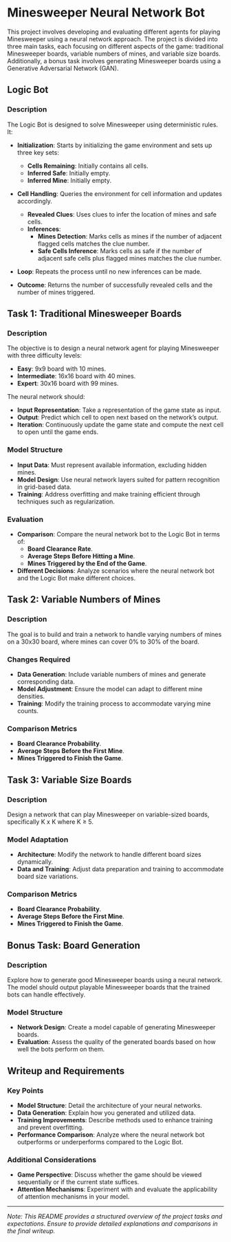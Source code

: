 # Minesweeper Neural Network Bot
This project involves developing and evaluating different agents for playing Minesweeper using a neural network approach. The project is divided into three main tasks, each focusing on different aspects of the game: traditional Minesweeper boards, variable numbers of mines, and variable size boards. Additionally, a bonus task involves generating Minesweeper boards using a Generative Adversarial Network (GAN).
## Logic Bot

### Description
The Logic Bot is designed to solve Minesweeper using deterministic rules. It:

- **Initialization**: Starts by initializing the game environment and sets up three key sets:
  - **Cells Remaining**: Initially contains all cells.
  - **Inferred Safe**: Initially empty.
  - **Inferred Mine**: Initially empty.

- **Cell Handling**: Queries the environment for cell information and updates accordingly.
  - **Revealed Clues**: Uses clues to infer the location of mines and safe cells.
  - **Inferences**:
    - **Mines Detection**: Marks cells as mines if the number of adjacent flagged cells matches the clue number.
    - **Safe Cells Inference**: Marks cells as safe if the number of adjacent safe cells plus flagged mines matches the clue number.

- **Loop**: Repeats the process until no new inferences can be made.

- **Outcome**: Returns the number of successfully revealed cells and the number of mines triggered.

## Task 1: Traditional Minesweeper Boards

### Description
The objective is to design a neural network agent for playing Minesweeper with three difficulty levels:

- **Easy**: 9x9 board with 10 mines.
- **Intermediate**: 16x16 board with 40 mines.
- **Expert**: 30x16 board with 99 mines.

The neural network should:
- **Input Representation**: Take a representation of the game state as input.
- **Output**: Predict which cell to open next based on the network’s output.
- **Iteration**: Continuously update the game state and compute the next cell to open until the game ends.

### Model Structure
- **Input Data**: Must represent available information, excluding hidden mines.
- **Model Design**: Use neural network layers suited for pattern recognition in grid-based data.
- **Training**: Address overfitting and make training efficient through techniques such as regularization.

### Evaluation
- **Comparison**: Compare the neural network bot to the Logic Bot in terms of:
  - **Board Clearance Rate**.
  - **Average Steps Before Hitting a Mine**.
  - **Mines Triggered by the End of the Game**.
- **Different Decisions**: Analyze scenarios where the neural network bot and the Logic Bot make different choices.

## Task 2: Variable Numbers of Mines

### Description
The goal is to build and train a network to handle varying numbers of mines on a 30x30 board, where mines can cover 0% to 30% of the board.

### Changes Required
- **Data Generation**: Include variable numbers of mines and generate corresponding data.
- **Model Adjustment**: Ensure the model can adapt to different mine densities.
- **Training**: Modify the training process to accommodate varying mine counts.

### Comparison Metrics
- **Board Clearance Probability**.
- **Average Steps Before the First Mine**.
- **Mines Triggered to Finish the Game**.

## Task 3: Variable Size Boards

### Description
Design a network that can play Minesweeper on variable-sized boards, specifically K x K where K ≥ 5.

### Model Adaptation
- **Architecture**: Modify the network to handle different board sizes dynamically.
- **Data and Training**: Adjust data preparation and training to accommodate board size variations.

### Comparison Metrics
- **Board Clearance Probability**.
- **Average Steps Before the First Mine**.
- **Mines Triggered to Finish the Game**.

## Bonus Task: Board Generation

### Description
Explore how to generate good Minesweeper boards using a neural network. The model should output playable Minesweeper boards that the trained bots can handle effectively.

### Model Structure
- **Network Design**: Create a model capable of generating Minesweeper boards.
- **Evaluation**: Assess the quality of the generated boards based on how well the bots perform on them.

## Writeup and Requirements

### Key Points
- **Model Structure**: Detail the architecture of your neural networks.
- **Data Generation**: Explain how you generated and utilized data.
- **Training Improvements**: Describe methods used to enhance training and prevent overfitting.
- **Performance Comparison**: Analyze where the neural network bot outperforms or underperforms compared to the Logic Bot.

### Additional Considerations
- **Game Perspective**: Discuss whether the game should be viewed sequentially or if the current state suffices.
- **Attention Mechanisms**: Experiment with and evaluate the applicability of attention mechanisms in your model.

---

*Note: This README provides a structured overview of the project tasks and expectations. Ensure to provide detailed explanations and comparisons in the final writeup.*
